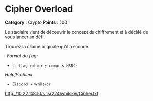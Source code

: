 # Cipher Overload

**Category** : Crypto
**Points** : 500

Le stagiaire vient de découvrir le concept de chiffrement et à décidé de vous lancer un défi. 

Trouvez la chaîne originale qu'il a encodé.

-*Format du flag:* 
- `Le flag entier y compris HSR{}`

*Help/Problem*
- Discord -> whilsker

http://10.22.148.10/~hsr224/whilsker/Cipher.txt



